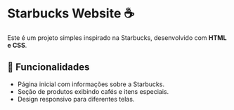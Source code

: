 # Starbucks Website ☕  

Este é um projeto simples inspirado na Starbucks, desenvolvido com **HTML e CSS**.  

## 🎯 Funcionalidades
- Página inicial com informações sobre a Starbucks.  
- Seção de produtos exibindo cafés e itens especiais.  
- Design responsivo para diferentes telas.  
